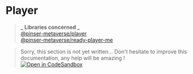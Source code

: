 # Player

> **_ Libraries concerned _**  
> [@pinser-metaverse/player](https://www.npmjs.com/package/@pinser-metaverse/player)  
> [@pinser-metaverse/ready-player-me](https://www.npmjs.com/package/@pinser-metaverse/ready-player-me)

> Sorry, this section is not yet written... Don't hesitate to improve this documentation, any help will be amazing !  
> [![Open in CodeSandbox](https://codesandbox.io/static/img/play-codesandbox.svg)](https://githubbox.com/pinser-metaverse/pinser-metaverse/blob/master/docs/player.md)

